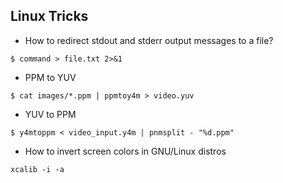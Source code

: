## Linux Tricks

* How to redirect stdout and stderr output messages to a file?

```
$ command > file.txt 2>&1
```

* PPM to YUV

```
$ cat images/*.ppm | ppmtoy4m > video.yuv
```

* YUV to PPM

```
$ y4mtoppm < video_input.y4m | pnmsplit - "%d.ppm"
```

* How to invert screen colors in GNU/Linux distros
 
```
xcalib -i -a
```
